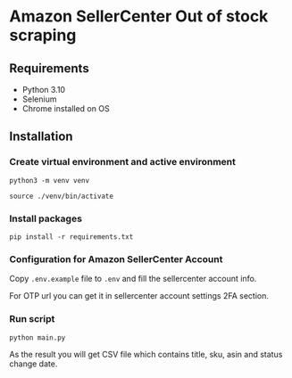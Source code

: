 # Amazon SellerCenter Out of stock scraping

## Requirements

- Python 3.10
- Selenium
- Chrome installed on OS

## Installation

### Create virtual environment and active environment

`python3 -m venv venv`

`source ./venv/bin/activate`

### Install packages

`pip install -r requirements.txt`

### Configuration for Amazon SellerCenter Account

Copy `.env.example` file to `.env` and fill the sellercenter account info.

For OTP url you can get it in sellercenter account settings 2FA section.

### Run script

`python main.py`

As the result you will get CSV file which contains title, sku, asin and status change date.
